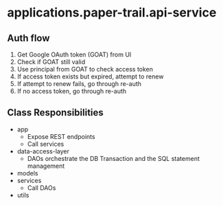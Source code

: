 # applications.paper-trail.api-service

## Auth flow

1. Get Google OAuth token (GOAT) from UI
1. Check if GOAT still valid
1. Use principal from GOAT to check access token
1. If access token exists but expired, attempt to renew
1. If attempt to renew fails, go through re-auth
1. If no access token, go through re-auth

## Class Responsibilities

- app
  - Expose REST endpoints
  - Call services
- data-access-layer
  - DAOs orchestrate the DB Transaction and the SQL statement management
- models
- services
  - Call DAOs
- utils
